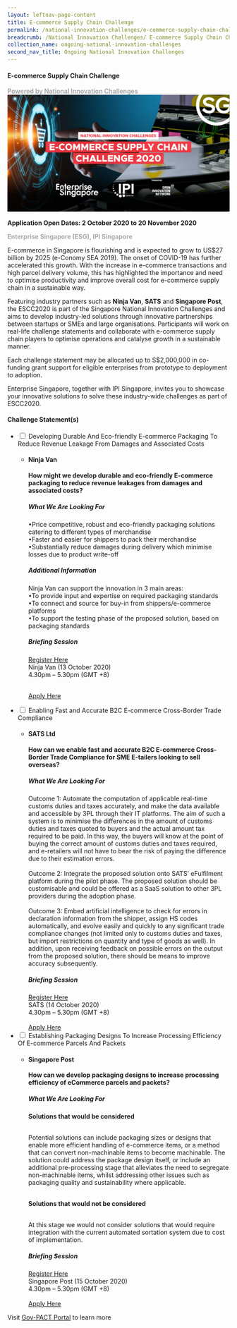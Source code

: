 ```yaml
---
layout: leftnav-page-content
title: E-commerce Supply Chain Challenge
permalink: /national-innovation-challenges/e-commerce-supply-chain-challenge
breadcrumb: /National Innovation Challenges/ E-commerce Supply Chain Challenge
collection_name: ongoing-national-innovation-challenges
second_nav_title: Ongoing National Innovation Challenges
---
```


#### **E-commerce Supply Chain Challenge**

<font color="#a9a9a9"><b>Powered by National Innovation Challenges</b></font>
[![3](/images/E-commerce-Supply-Chain-Challenge.jpg)](https://ecommercesupplychain.innovation-challenge.sg/)

**Application Open Dates: 2 October 2020 to 20 November 2020**<br>

<font color=" #a9a9a9"><b>Enterprise Singapore (ESG), IPI Singapore </b></font>

E-commerce in Singapore is flourishing and is expected to grow to US$27 billion by 2025 (e-Conomy SEA 2019). The onset of COVID-19 has further accelerated this growth. With the increase in e-commerce transactions and high parcel delivery volume, this has highlighted the importance and need to optimise productivity and improve overall cost for e-commerce supply chain in a sustainable way. 
 
Featuring industry partners such as <b>Ninja Van</b>, <b>SATS</b> and <b>Singapore Post</b>, the ESCC2020 is part of the Singapore National Innovation Challenges and aims to develop industry-led solutions through innovative partnerships between startups or SMEs and large organisations. Participants will work on real-life challenge statements and collaborate with e-commerce supply chain players to optimise operations and catalyse growth in a sustainable manner.
 
Each challenge statement may be allocated up to S$2,000,000 in co-funding grant support for eligible enterprises from prototype to deployment to adoption.
 
Enterprise Singapore, together with IPI Singapore, invites you to showcase your innovative solutions to solve these industry-wide challenges as part of ESCC2020.

<div id="wrapper">
    <h4> Challenge Statement(s) </h4>
<ul>
<!-- start of drop down box 1 -->
  <li>
    <input type="checkbox" id="list-item-1" class="toggle">
    <label for="list-item-1" class="lbl-toggle">Developing Durable And Eco-friendly E-commerce Packaging To Reduce Revenue Leakage From Damages and Associated Costs</label>
      <ul>
        <li><b><h4>Ninja Van</h4>How might we develop durable and eco-friendly E-commerce packaging to reduce revenue leakages from damages and associated costs?</b>
              

<h5>What We Are Looking For</h5>
•Price competitive, robust and eco-friendly packaging solutions catering to different types of merchandise<br>
•Faster and easier for shippers to pack their merchandise<br>
•Substantially reduce damages during delivery which minimise losses due to product write-off

<h5>Additional Information</h5>
Ninja Van can support the innovation in 3 main areas:<br>
•To provide input and expertise on required packaging standards<br>
•To connect and source for buy-in from shippers/e-commerce platforms<br>
•To support the testing phase of the proposed solution, based on packaging standards

<h5>Briefing Session</h5>
<a href="https://www.eventbrite.sg/e/e-commerce-supply-chain-challenge-2020-tickets-121829488279" target="_blank" >Register Here</a><br>
Ninja Van (13 October 2020)<br>
4.30pm – 5.30pm (GMT +8)
<br><br>

<a href="https://ecommercesupplychain.innovation-challenge.sg/problem-statement/developing-durable-and-eco-friendly-e-commerce-packaging-to-reduce-revenue-leakage-from-damages-and-associated-costs.html" target="_blank" >Apply Here</a>
        </li>
      </ul>
    </li>
  
<!-- end of drop down box 1-->
<!-- start of drop down box 2 -->
  <li>
    <input type="checkbox" id="list-item-2" class="toggle">
    <label for="list-item-2" class="lbl-toggle">Enabling Fast and Accurate B2C E-commerce Cross-Border Trade Compliance</label>
      <ul>
       <li><b><h4>SATS Ltd</h4>How can we enable fast and accurate B2C E-commerce Cross-Border Trade Compliance for SME E-tailers looking to sell overseas?</b>

<h5>What We Are Looking For</h5>
Outcome 1: Automate the computation of applicable real-time customs duties and taxes accurately, and make the data available and accessible by 3PL through their IT platforms. The aim of such a system is to minimise the differences in the amount of customs duties and taxes quoted to buyers and the actual amount tax required to be paid. In this way, the buyers will know at the point of buying the correct amount of customs duties and taxes required, and e-retailers will not have to bear the risk of paying the difference due to their estimation errors.<br><br>
Outcome 2: Integrate the proposed solution onto SATS’ eFulfilment platform during the pilot phase. The proposed solution should be customisable and could be offered as a SaaS solution to other 3PL providers during the adoption phase.<br><br>
Outcome 3: Embed artificial intelligence to check for errors in declaration information from the shipper, assign HS codes automatically, and evolve easily and quickly to any significant trade compliance changes (not limited only to customs duties and taxes, but import restrictions on quantity and type of goods as well). In addition, upon receiving feedback on possible errors on the output from the proposed solution, there should be means to improve accuracy subsequently.

<h5>Briefing Session</h5>
<a href="https://www.eventbrite.sg/e/e-commerce-supply-chain-challenge-2020-tickets-121829488279" target="_blank" >Register Here</a><br>
SATS (14 October 2020)<br>
4.30pm – 5.30pm (GMT +8)
<br><br>
<a href="https://ecommercesupplychain.innovation-challenge.sg/problem-statement/developing-durable-and-eco-friendly-e-commerce-packaging-to-reduce-revenue-leakage-from-damages-and-associated-costs.html" target="_blank" >Apply Here</a>
        </li>
      </ul>
    </li>
  
<!-- end of drop down box 2-->
<!-- start of drop down box 3 -->
  <li>
    <input type="checkbox" id="list-item-3" class="toggle">
    <label for="list-item-3" class="lbl-toggle">Establishing Packaging Designs To Increase Processing Efficiency Of E-commerce Parcels And Packets</label>
      <ul>
        <li><b><h4>Singapore Post</h4>How can we develop packaging designs to increase processing efficiency of eCommerce parcels and packets?</b>
  

<h5>What We Are Looking For</h5>
<b>Solutions that would be considered</b><br><br>

Potential solutions can include packaging sizes or designs that enable more efficient handling of e-commerce items, or a method that can convert non-machinable items to become machinable. The solution could address the package design itself, or include an additional pre-processing stage that alleviates the need to segregate non-machinable items, whilst addressing other issues such as packaging quality and sustainability where applicable.<br><br>

<b>Solutions that would not be considered</b><br><br>

At this stage we would not consider solutions that would require integration with the current automated sortation system due to cost of implementation.

<h5>Briefing Session</h5>
<a href="https://www.eventbrite.sg/e/e-commerce-supply-chain-challenge-2020-tickets-121829488279" target="_blank" >Register Here</a><br>
Singapore Post (15 October 2020)<br>
4.30pm – 5.30pm (GMT +8)<br><br>
<a href="https://ecommercesupplychain.innovation-challenge.sg/problem-statement/establishing-packaging-designs-to-increase-processing-efficiency-of-e-commerce-parcels-and-packets.html" target="_blank" >Apply Here</a>
        </li>
      </ul>
    </li>
  
<!-- end of drop down box 3-->
</ul>
</div>

Visit <a href="https://ecommercesupplychain.innovation-challenge.sg/" target="_blank" >Gov-PACT Portal</a> to learn more

